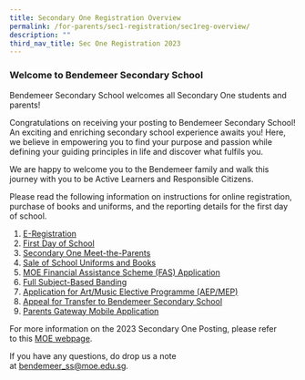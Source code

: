 ```yaml
---
title: Secondary One Registration Overview
permalink: /for-parents/sec1-registration/sec1reg-overview/
description: ""
third_nav_title: Sec One Registration 2023
---
```

### **Welcome to Bendemeer Secondary School**

Bendemeer Secondary School welcomes all Secondary One students and parents!

Congratulations on receiving your posting to Bendemeer Secondary School! An exciting and enriching secondary school experience awaits you! Here, we believe in empowering you to find your purpose and passion while defining your guiding principles in life and discover what fulfils you.

We are happy to welcome you to the Bendemeer family and walk this journey with you to be Active Learners and Responsible Citizens.

Please read the following information on instructions for online registration, purchase of books and uniforms, and the reporting details for the first day of school. 

  

1.  [E-Registration](/for-parents/Sec-1-Registration-2023/s1-ereg/)
2.  [First Day of School](/for-parents/sec1-registration/first-day/)
3.  [Secondary One Meet-the-Parents](/for-parents/sec1-registration/sec1-mtp/)
4.  [Sale of School Uniforms and Books](/for-parents/sec1-registration/sale-uniform-and-books/)
5.  [MOE Financial Assistance Scheme (FAS) Application](/for-parents/sec1-registration/moe-fas/)
6.  [Full Subject-Based Banding](/for-parents/sec1-registration/full-sbb/)
7.  [Application for Art/Music Elective Programme (AEP/MEP)](/for-parents/sec1-registration/aepmep-centres/)
8.  [Appeal for Transfer to Bendemeer Secondary School](/for-parents/sec1-registration/appeal-for-transfer/)
9.  [Parents Gateway Mobile Application](/for-parents/sec1-registration/pg-mobileapp/)



For more information on the 2023 Secondary One Posting, please refer to this <a href="https://www.moe.gov.sg/secondary/s1-posting/results" target="_blank" >MOE webpage</a>.

If you have any questions, do drop us a note at [bendemeer_ss@moe.edu.sg](mailto:bendemeer_ss@moe.edu.sg).
<br>